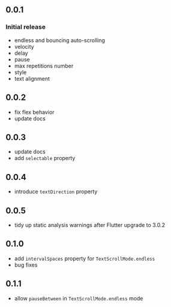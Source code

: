 ## 0.0.1

### Initial release
* endless and bouncing auto-scrolling
* velocity
* delay
* pause
* max repetitions number
* style
* text alignment

## 0.0.2
* fix flex behavior
* update docs

## 0.0.3
* update docs
* add `selectable` property

## 0.0.4
* introduce `textDirection` property

## 0.0.5
* tidy up static analysis warnings after Flutter upgrade to 3.0.2

## 0.1.0
* add `intervalSpaces` property for `TextScrollMode.endless`
* bug fixes

## 0.1.1
* allow `pauseBetween` in `TextScrollMode.endless` mode

